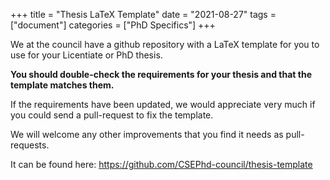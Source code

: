 +++
title = "Thesis LaTeX Template"
date  = "2021-08-27"
tags = ["document"]
categories = ["PhD Specifics"]
+++

We at the council have a github repository with a LaTeX template for you to use for your Licentiate or PhD thesis.

**You should double-check the requirements for your thesis and that the template matches them.**

If the requirements have been updated, we would appreciate very much if you could send a pull-request to fix the template.

We will welcome any other improvements that you find it needs as pull-requests.

It can be found here: <https://github.com/CSEPhd-council/thesis-template>

